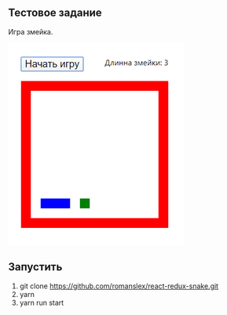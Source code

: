 ## Тестовое задание

Игра змейка.

![Screenshot](https://github.com/romanslex/react-redux-snake/blob/master/snake-v2.PNG?raw=true)

## Запустить

1. git clone https://github.com/romanslex/react-redux-snake.git
1. yarn
1. yarn run start
